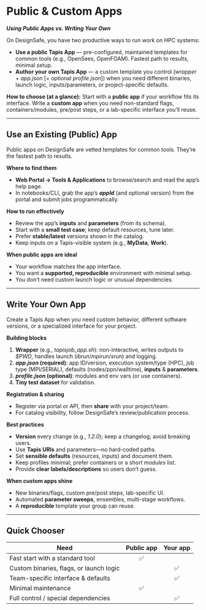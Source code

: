 # Public & Custom Apps
***Using Public Apps vs. Writing Your Own***

On DesignSafe, you have two productive ways to run work on HPC systems:

* **Use a public Tapis App** — pre-configured, maintained templates for common tools (e.g., OpenSees, OpenFOAM). Fastest path to results, minimal setup.
* **Author your own Tapis App** — a custom template you control (*wrapper* + *app.json* \[+ optional *profile.json*]) when you need different binaries, launch logic, inputs/parameters, or project-specific defaults.

**How to choose (at a glance):**
Start with a **public app** if your workflow fits its interface. Write a **custom app** when you need non-standard flags, containers/modules, pre/post steps, or a lab-specific interface you’ll reuse.

---

## Use an Existing (Public) App

Public apps on DesignSafe are vetted templates for common tools. They’re the fastest path to results.

**Where to find them**

* **Web Portal → Tools & Applications** to browse/search and read the app’s help page.
* In notebooks/CLI, grab the app’s ***appId*** (and optional version) from the portal and submit jobs programmatically.

**How to run effectively**

* Review the app’s **inputs** and **parameters** (from its schema).
* Start with a **small test case**; keep default resources, tune later.
* Prefer **stable/latest** versions shown in the catalog.
* Keep inputs on a Tapis-visible system (e.g., **MyData**, **Work**).

**When public apps are ideal**

* Your workflow matches the app interface.
* You want a **supported, reproducible** environment with minimal setup.
* You don’t need custom launch logic or unusual dependencies.

---

## Write Your Own App

Create a Tapis App when you need custom behavior, different software versions, or a specialized interface for your project.

**Building blocks**

1. **Wrapper** (e.g., *tapisjob_app.sh*): non-interactive, writes outputs to *$PWD*, handles launch (*ibrun*/*mpirun*/*srun*) and logging.
2. ***app.json* (required)**: app ID/version, execution system/type (HPC), job type (MPI/SERIAL), defaults (nodes/ppn/walltime), **inputs** & **parameters**.
3. ***profile.json* (optional)**: modules and env vars (or use containers).
4. **Tiny test dataset** for validation.

**Registration & sharing**

* Register via portal or API, then **share** with your project/team.
* For catalog visibility, follow DesignSafe’s review/publication process.

**Best practices**

* **Version** every change (e.g., *1.2.0*); keep a changelog; avoid breaking users.
* Use **Tapis URIs** and parameters—no hard-coded paths.
* Set **sensible defaults** (resources, inputs) and document them.
* Keep profiles minimal; prefer containers or a short *modules* list.
* Provide **clear labels/descriptions** so users don’t guess.

**When custom apps shine**

* New binaries/flags, custom pre/post steps, lab-specific UI.
* Automated **parameter sweeps**, ensembles, multi-stage workflows.
* A **reproducible** template your group can reuse.

---

## Quick Chooser

| Need                                    | Public app | Your app |
| --------------------------------------- | :--------: | :------: |
| Fast start with a standard tool         |      ✅     |          |
| Custom binaries, flags, or launch logic |            |     ✅    |
| Team-specific interface & defaults      |            |     ✅    |
| Minimal maintenance                     |      ✅     |          |
| Full control / special dependencies     |            |     ✅    |
